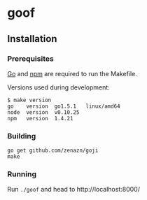 goof
====
## Installation
### Prerequisites
[Go](https://golang.org/) and [npm](https://www.npmjs.com/) are required to run
the Makefile.

Versions used during development:
```shell
$ make version
go    version  go1.5.1   linux/amd64
node  version  v0.10.25
npm   version  1.4.21
```

### Building
```
go get github.com/zenazn/goji
make
```

### Running
Run `./goof` and head to http://localhost:8000/
